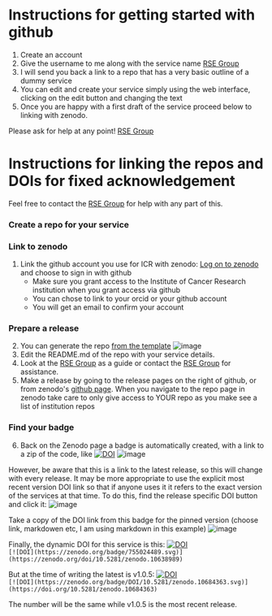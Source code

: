 # Instructions for getting started with github
1. Create an account
2. Give the username to me along with the service name [RSE Group](mailto:schelpdesk@icr.ac.uk)
3. I will send you back a link to a repo that has a very basic outline of a dummy service
4. You can edit and create your service simply using the web interface, clicking on the edit button and changing the text
5. Once you are happy with a first draft of the service proceed below to linking with  zenodo.

Please ask for help at any point! [RSE Group](mailto:schelpdesk@icr.ac.uk)

# Instructions for linking the repos and DOIs for fixed acknowledgement

Feel free to contact the [RSE Group](mailto:schelpdesk@icr.ac.uk) for help with any part of this.
### Create a repo for your service
   
### Link to zenodo
1. Link the github account you use for ICR with zenodo: [Log on to zenodo](https://zenodo.org/login/?next=%2F) and choose to sign in with github
   - Make sure you grant access to the Institute of Cancer Research institution when you grant access via github
   - You can chose to link to your orcid or your github account
   - You will get an email to confirm your account

### Prepare a release
2. You can generate the repo [from the template](https://github.com/ICR-Services/Service-Template)
   ![image](https://github.com/ICR-Services/Instructions/assets/132372271/752a4a81-568d-45a2-8486-2efb3b9e745a)
3. Edit the README.md of the repo with your service details.
4. Look at the [RSE Group](https://github.com/ICR-Services/RSE-Group) as a guide or contact the [RSE Group](mailto:schelpdesk@icr.ac.uk) for assistance.
5. Make a release by going to the release pages on the right of github, or from zenodo's [github page](https://zenodo.org/account/settings/github/). When you navigate to the repo page in zenodo take care to only give access to YOUR repo as you make see a list of institution repos

### Find your badge
6. Back on the Zenodo page a badge is automatically created, with a link to a zip of the code, like [![DOI](https://zenodo.org/badge/755024489.svg)](https://zenodo.org/doi/10.5281/zenodo.10638989)
![image](https://github.com/ICR-Services/Instructions/assets/132372271/c1ce5507-3036-4d86-8adc-3f582d3cc2af)

However, be aware that this is a link to the latest release, so this will change with every release. It may be more appropriate to use the explicit most recent version DOI link so that if anyone uses it it refers to the exact version of the services at that time. To do this, find the release specific DOI button and click it:
![image](https://github.com/ICR-Services/Instructions/assets/132372271/769534f8-2cb4-4f94-8815-f3074cd19d15)

Take a copy of the DOI link from this badge for the pinned version (choose link, markdowen etc, I am using markdown in this example)
![image](https://github.com/ICR-Services/Instructions/assets/132372271/6448d3e2-a8ae-40cf-9ce5-86a3471fd5b0)


Finally, the dynamic DOI for this service is this:
[![DOI](https://zenodo.org/badge/755024489.svg)](https://zenodo.org/doi/10.5281/zenodo.10638989)  
```[![DOI](https://zenodo.org/badge/755024489.svg)](https://zenodo.org/doi/10.5281/zenodo.10638989)```

But at the time of writing the latest is v1.0.5: 
[![DOI](https://zenodo.org/badge/DOI/10.5281/zenodo.10684363.svg)](https://doi.org/10.5281/zenodo.10684363)  
```[![DOI](https://zenodo.org/badge/DOI/10.5281/zenodo.10684363.svg)](https://doi.org/10.5281/zenodo.10684363)```

The number will be the same while v1.0.5 is the most recent release.




